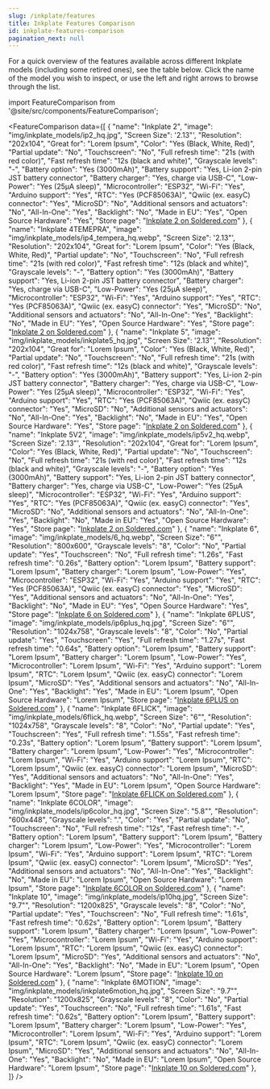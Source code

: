 ```yaml
---
slug: /inkplate/features
title: Inkplate Features Comparison
id: inkplate-features-comparison
pagination_next: null
---
```


For a quick overview of the features available across different Inkplate models (including some retired ones), see the table below. Click the name of the model you wish to inspect, or use the left and right arrows to browse through the list.

import FeatureComparison from '@site/src/components/FeatureComparison';

<FeatureComparison
  data={[
    {
      "name": "Inkplate 2",
      "image": "img/inkplate_models/ip2_hq.jpg",
      "Screen Size": '2.13"',
      "Resolution": "202x104",
      "Great for": "Lorem Ipsum",
      "Color": "Yes (Black, White, Red)",
      "Partial update": "No",
      "Touchscreen": "No",
      "Full refresh time": "21s (with red color)",
      "Fast refresh time": "12s (black and white)",
      "Grayscale levels": "-",
      "Battery option": "Yes (3000mAh)",
      "Battery support": "Yes, Li-ion 2-pin JST battery connector",
      "Battery charger": "Yes, charge via USB-C",
      "Low-Power": "Yes (25µA sleep)",
      "Microcontroller": "ESP32",
      "Wi-Fi": "Yes",
      "Arduino support": "Yes",
      "RTC": "Yes (PCF85063A)",
      "Qwiic (ex. easyC) connector": "Yes",
      "MicroSD": "No",
      "Additional sensors and actuators": "No",
      "All-In-One": "Yes",
      "Backlight": "No",
      "Made in EU": "Yes",
      "Open Source Hardware": "Yes",
      "Store page": "[Inkplate 2 on Soldered.com](https://soldered.com/product/inkplate-2/)"
    },
    {
      "name": "Inkplate 4TEMEPRA",
      "image": "img/inkplate_models/ip4_tempera_hq.webp",
      "Screen Size": '2.13"',
      "Resolution": "202x104",
      "Great for": "Lorem Ipsum",
      "Color": "Yes (Black, White, Red)",
      "Partial update": "No",
      "Touchscreen": "No",
      "Full refresh time": "21s (with red color)",
      "Fast refresh time": "12s (black and white)",
      "Grayscale levels": "-",
      "Battery option": "Yes (3000mAh)",
      "Battery support": "Yes, Li-ion 2-pin JST battery connector",
      "Battery charger": "Yes, charge via USB-C",
      "Low-Power": "Yes (25µA sleep)",
      "Microcontroller": "ESP32",
      "Wi-Fi": "Yes",
      "Arduino support": "Yes",
      "RTC": "Yes (PCF85063A)",
      "Qwiic (ex. easyC) connector": "Yes",
      "MicroSD": "No",
      "Additional sensors and actuators": "No",
      "All-In-One": "Yes",
      "Backlight": "No",
      "Made in EU": "Yes",
      "Open Source Hardware": "Yes",
      "Store page": "[Inkplate 2 on Soldered.com](https://soldered.com/product/inkplate-2/)"
    },
    {
      "name": "Inkplate 5",
      "image": "img/inkplate_models/inkplate5_hq.jpg",
      "Screen Size": '2.13"',
      "Resolution": "202x104",
      "Great for": "Lorem Ipsum",
      "Color": "Yes (Black, White, Red)",
      "Partial update": "No",
      "Touchscreen": "No",
      "Full refresh time": "21s (with red color)",
      "Fast refresh time": "12s (black and white)",
      "Grayscale levels": "-",
      "Battery option": "Yes (3000mAh)",
      "Battery support": "Yes, Li-ion 2-pin JST battery connector",
      "Battery charger": "Yes, charge via USB-C",
      "Low-Power": "Yes (25µA sleep)",
      "Microcontroller": "ESP32",
      "Wi-Fi": "Yes",
      "Arduino support": "Yes",
      "RTC": "Yes (PCF85063A)",
      "Qwiic (ex. easyC) connector": "Yes",
      "MicroSD": "No",
      "Additional sensors and actuators": "No",
      "All-In-One": "Yes",
      "Backlight": "No",
      "Made in EU": "Yes",
      "Open Source Hardware": "Yes",
      "Store page": "[Inkplate 2 on Soldered.com](https://soldered.com/product/inkplate-2/)"
    },
    {
      "name": "Inkplate 5V2",
      "image": "img/inkplate_models/ip5v2_hq.webp",
      "Screen Size": '2.13"',
      "Resolution": "202x104",
      "Great for": "Lorem Ipsum",
      "Color": "Yes (Black, White, Red)",
      "Partial update": "No",
      "Touchscreen": "No",
      "Full refresh time": "21s (with red color)",
      "Fast refresh time": "12s (black and white)",
      "Grayscale levels": "-",
      "Battery option": "Yes (3000mAh)",
      "Battery support": "Yes, Li-ion 2-pin JST battery connector",
      "Battery charger": "Yes, charge via USB-C",
      "Low-Power": "Yes (25µA sleep)",
      "Microcontroller": "ESP32",
      "Wi-Fi": "Yes",
      "Arduino support": "Yes",
      "RTC": "Yes (PCF85063A)",
      "Qwiic (ex. easyC) connector": "Yes",
      "MicroSD": "No",
      "Additional sensors and actuators": "No",
      "All-In-One": "Yes",
      "Backlight": "No",
      "Made in EU": "Yes",
      "Open Source Hardware": "Yes",
      "Store page": "[Inkplate 2 on Soldered.com](https://soldered.com/product/inkplate-2/)"
    },
    {
      "name": "Inkplate 6",
      "image": "img/inkplate_models/6_hq.webp",
      "Screen Size": "6\"",
      "Resolution": "800x600",
      "Grayscale levels": "8",
      "Color": "No",
      "Partial update": "Yes",
      "Touchscreen": "No",
      "Full refresh time": "1.26s",
      "Fast refresh time": "0.26s",
      "Battery option": "Lorem Ipsum",
      "Battery support": "Lorem Ipsum",
      "Battery charger": "Lorem Ipsum",
      "Low-Power": "Yes",
      "Microcontroller": "ESP32",
      "Wi-Fi": "Yes",
      "Arduino support": "Yes",
      "RTC": "Yes (PCF85063A)",
      "Qwiic (ex. easyC) connector": "Yes",
      "MicroSD": "Yes",
      "Additional sensors and actuators": "No",
      "All-In-One": "Yes",
      "Backlight": "No",
      "Made in EU": "Yes",
      "Open Source Hardware": "Yes",
      "Store page": "[Inkplate 6 on Soldered.com](https://soldered.com)"
    },
    {
      "name": "Inkplate 6PLUS",
      "image": "img/inkplate_models/ip6plus_hq.jpg",
      "Screen Size": "6\"",
      "Resolution": "1024x758",
      "Grayscale levels": "8",
      "Color": "No",
      "Partial update": "Yes",
      "Touchscreen": "Yes",
      "Full refresh time": "1.27s",
      "Fast refresh time": "0.64s",
      "Battery option": "Lorem Ipsum",
      "Battery support": "Lorem Ipsum",
      "Battery charger": "Lorem Ipsum",
      "Low-Power": "Yes",
      "Microcontroller": "Lorem Ipsum",
      "Wi-Fi": "Yes",
      "Arduino support": "Lorem Ipsum",
      "RTC": "Lorem Ipsum",
      "Qwiic (ex. easyC) connector": "Lorem Ipsum",
      "MicroSD": "Yes",
      "Additional sensors and actuators": "No",
      "All-In-One": "Yes",
      "Backlight": "Yes",
      "Made in EU": "Lorem Ipsum",
      "Open Source Hardware": "Lorem Ipsum",
      "Store page": "[Inkplate 6PLUS on Soldered.com](https://soldered.com)"
    },
    {
      "name": "Inkplate 6FLICK",
      "image": "img/inkplate_models/6flick_hq.webp",
      "Screen Size": "6\"",
      "Resolution": "1024x758",
      "Grayscale levels": "8",
      "Color": "No",
      "Partial update": "Yes",
      "Touchscreen": "Yes",
      "Full refresh time": "1.55s",
      "Fast refresh time": "0.23s",
      "Battery option": "Lorem Ipsum",
      "Battery support": "Lorem Ipsum",
      "Battery charger": "Lorem Ipsum",
      "Low-Power": "Yes",
      "Microcontroller": "Lorem Ipsum",
      "Wi-Fi": "Yes",
      "Arduino support": "Lorem Ipsum",
      "RTC": "Lorem Ipsum",
      "Qwiic (ex. easyC) connector": "Lorem Ipsum",
      "MicroSD": "Yes",
      "Additional sensors and actuators": "No",
      "All-In-One": "Yes",
      "Backlight": "Yes",
      "Made in EU": "Lorem Ipsum",
      "Open Source Hardware": "Lorem Ipsum",
      "Store page": "[Inkplate 6FLICK on Soldered.com](https://soldered.com)"
    },
    {
      "name": "Inkplate 6COLOR",
      "image": "img/inkplate_models/ip6color_hq.jpg",
      "Screen Size": "5.8\"",
      "Resolution": "600x448",
      "Grayscale levels": ".",
      "Color": "Yes",
      "Partial update": "No",
      "Touchscreen": "No",
      "Full refresh time": "12s",
      "Fast refresh time": "-",
      "Battery option": "Lorem Ipsum",
      "Battery support": "Lorem Ipsum",
      "Battery charger": "Lorem Ipsum",
      "Low-Power": "Yes",
      "Microcontroller": "Lorem Ipsum",
      "Wi-Fi": "Yes",
      "Arduino support": "Lorem Ipsum",
      "RTC": "Lorem Ipsum",
      "Qwiic (ex. easyC) connector": "Lorem Ipsum",
      "MicroSD": "Yes",
      "Additional sensors and actuators": "No",
      "All-In-One": "Yes",
      "Backlight": "No",
      "Made in EU": "Lorem Ipsum",
      "Open Source Hardware": "Lorem Ipsum",
      "Store page": "[Inkplate 6COLOR on Soldered.com](https://soldered.com)"
    },
    {
      "name": "Inkplate 10",
      "image": "img/inkplate_models/ip10hq.jpg",
      "Screen Size": "9.7\"",
      "Resolution": "1200x825",
      "Grayscale levels": "8",
      "Color": "No",
      "Partial update": "Yes",
      "Touchscreen": "No",
      "Full refresh time": "1.61s",
      "Fast refresh time": "0.62s",
      "Battery option": "Lorem Ipsum",
      "Battery support": "Lorem Ipsum",
      "Battery charger": "Lorem Ipsum",
      "Low-Power": "Yes",
      "Microcontroller": "Lorem Ipsum",
      "Wi-Fi": "Yes",
      "Arduino support": "Lorem Ipsum",
      "RTC": "Lorem Ipsum",
      "Qwiic (ex. easyC) connector": "Lorem Ipsum",
      "MicroSD": "Yes",
      "Additional sensors and actuators": "No",
      "All-In-One": "Yes",
      "Backlight": "No",
      "Made in EU": "Lorem Ipsum",
      "Open Source Hardware": "Lorem Ipsum",
      "Store page": "[Inkplate 10 on Soldered.com](https://soldered.com)"
    },
    {
      "name": "Inkplate 6MOTION",
      "image": "img/inkplate_models/inkplate6motion_hq.jpg",
      "Screen Size": "9.7\"",
      "Resolution": "1200x825",
      "Grayscale levels": "8",
      "Color": "No",
      "Partial update": "Yes",
      "Touchscreen": "No",
      "Full refresh time": "1.61s",
      "Fast refresh time": "0.62s",
      "Battery option": "Lorem Ipsum",
      "Battery support": "Lorem Ipsum",
      "Battery charger": "Lorem Ipsum",
      "Low-Power": "Yes",
      "Microcontroller": "Lorem Ipsum",
      "Wi-Fi": "Yes",
      "Arduino support": "Lorem Ipsum",
      "RTC": "Lorem Ipsum",
      "Qwiic (ex. easyC) connector": "Lorem Ipsum",
      "MicroSD": "Yes",
      "Additional sensors and actuators": "No",
      "All-In-One": "Yes",
      "Backlight": "No",
      "Made in EU": "Lorem Ipsum",
      "Open Source Hardware": "Lorem Ipsum",
      "Store page": "[Inkplate 10 on Soldered.com](https://soldered.com)"
    },
  ]}
/>

